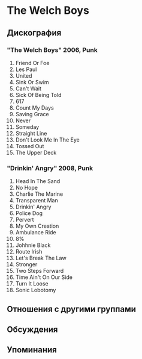 # The Welch Boys



## Дискография

### "The Welch Boys" 2006, Punk

1. Friend Or Foe 
2. Les Paul 
3. United 
4. Sink Or Swim 
5. Can't Wait 
6. Sick Of Being Told 
7. 617 
8. Count My Days 
9. Saving Grace 
10. Never 
11. Someday 
12. Straight Line 
13. Don't Look Me In The Eye 
14. Tossed Out 
15. The Upper Deck

### "Drinkin' Angry" 2008, Punk

1. Head In The Sand 
2. No Hope 
3. Charlie The Marine 
4. Transparent Man 
5. Drinkin' Angry 
6. Police Dog 
7. Pervert
8. My Own Creation 
9. Ambulance Ride 
10. 8% 
11. Johhnie Black 
12. Route Irish 
13. Let's Break The Law 
14. Stronger 
15. Two Steps Forward 
16. Time Ain't On Our Side 
17. Turn It Loose 
18. Sonic Lobotomy


## Отношения с другими группами


## Обсуждения


## Упоминания

